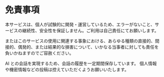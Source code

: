 # 免責事項

本サービスは、個人が試験的に開発・運営しているため、エラーがないこと、サービスの継続性、安全性を保証しません。ご利用は自己責任にてお願いします。

またはこのサービスの使用に関連する事象における、あらゆる種類の直接的、間接的、偶発的、または結果的な損害について、いかなる当事者に対しても責任を負いかねますのでご容赦ください。

AI との会話を実現するため、会話の履歴を一定期間保存しています。
個人情報や機密情報などの投稿は控えていただくようお願いいたします。
